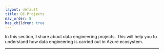 ```yaml
---
layout: default
title: DE-Projects
nav_order: 8
has_children: true
---
```


In this section, I share about data engineering projects. This will help you to understand how data engineering is carried out in Azure ecosystem.

---